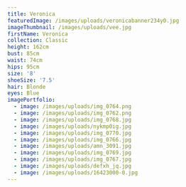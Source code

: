 ```yaml
---
title: Veronica
featuredImage: /images/uploads/veronicabanner234y0.jpg
imageThumbnail: /images/uploads/vee.jpg
firstName: Veronica
collection: Classic
height: 162cm
bust: 85cm
waist: 74cm
hips: 95cm
size: '8'
shoeSize: '7.5'
hair: Blonde
eyes: Blue
imagePortfolio:
  - image: /images/uploads/img_0764.png
  - image: /images/uploads/img_0762.png
  - image: /images/uploads/img_0768.jpg
  - image: /images/uploads/nykmp0ig.jpg
  - image: /images/uploads/img_0770.jpg
  - image: /images/uploads/img_0766.jpg
  - image: /images/uploads/amn_3091.jpg
  - image: /images/uploads/img_0769.jpg
  - image: /images/uploads/img_0767.jpg
  - image: /images/uploads/defxh_jq.jpg
  - image: /images/uploads/16423000-0.jpg
---
```


